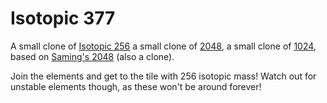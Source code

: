# Isotopic 377
A small clone of [Isotopic 256](https://github.com/jamesdonnelly/Isotopic256) a small clone of [2048](https://github.com/gabrielecirulli/2048), a small clone of [1024](https://play.google.com/store/apps/details?id=com.veewo.a1024), based on [Saming's 2048](http://saming.fr/p/2048/) (also a clone).

Join the elements and get to the tile with 256 isotopic mass! Watch out for unstable elements though, as these won't be around forever!
